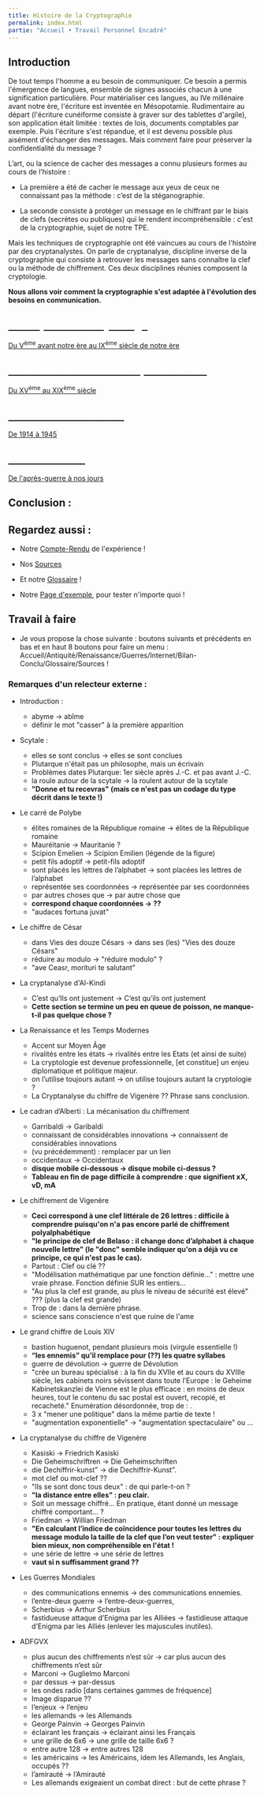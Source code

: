 ```yaml
---
title: Histoire de la Cryptographie
permalink: index.html
partie: "Accueil • Travail Personnel Encadré"
---
```


## Introduction

De tout temps l'homme a eu besoin de communiquer. Ce besoin a permis l'émergence de langues, ensemble de signes associés chacun à une signification particulière. Pour matérialiser ces langues, au IVe millénaire avant notre ère, l'écriture est inventée en Mésopotamie. Rudimentaire au départ (l'écriture cunéiforme consiste à graver sur des tablettes d'argile), son application était limitée : textes de lois, documents comptables par exemple.
Puis l'écriture s'est répandue, et il est devenu possible plus aisément d'échanger des messages.
Mais comment faire pour préserver la confidentialité du message ?

L’art, ou la science de cacher des messages a connu plusieurs formes au cours de l’histoire :

- La première a été de cacher le message aux yeux de ceux ne connaissant pas la méthode : c’est de la stéganographie.

- La seconde consiste à protéger un message en le chiffrant par le biais de clefs (secrètes ou publiques) qui le rendent incompréhensible : c'est de la cryptographie, sujet de notre TPE.

Mais les techniques de cryptographie ont été vaincues au cours de l'histoire par des cryptanalystes. On parle de cryptanalyse, discipline inverse de la cryptographie qui consiste à retrouver les messages sans connaître la clef ou la méthode de chiffrement. Ces deux disciplines réunies composent la cryptologie.


**Nous allons voir comment la cryptographie s'est adaptée à l'évolution des besoins en communication.**



<link rel="stylesheet" href="{{ '/assets/css/timeline.css' | relative_url }}">
<div class="timeline">

 <div class="container left">
  <a href="{{ "/antiquite/" | relative_url }}">
   <div class="content">
     <h2 style="color:white;">L'Antiquité et le Moyen-Âge</h2>
     <p>Du V<SUP>ème</SUP> avant notre ère au IX<SUP>ème</SUP> siècle de notre ère</p>
   </div>
  </a>
 </div>

 <div class="container right">
 <a href="{{ "/temps-modernes/" | relative_url }}">
   <div class="content">
     <h2 style="color:white;">La Renaissance et les Temps Modernes</h2>
     <p>Du XV<SUP>ème</SUP> au XIX<SUP>ème</SUP> siècle</p>
   </div>
   </a>
 </div>

 <div class="container left">
 <a href="{{ "/guerres/" | relative_url }}">
   <div class="content">
     <h2 style="color:white;">Les Guerres Mondiales</h2>
     <p>De 1914 à 1945</p>
   </div>
   </a>
 </div>

 <div class="container right">
 <a href="{{ "/internet/" | relative_url }}">
   <div class="content">
     <h2 style="color:white;">L'ère d'Internet</h2>
     <p>De l'après-guerre à nos jours</p>
   </div>
   </a>
 </div>

</div>

## Conclusion :


## Regardez aussi :
* Notre [Compte-Rendu](experience) de l'expérience !
* Nos [Sources](sources)
* Et notre [Glossaire](glossaire) !

* Notre [Page d'exemple](exemple), pour tester n'importe quoi !


## Travail à faire
* Je vous propose la chose suivante : boutons suivants et précédents en bas et en haut 8 boutons pour faire un menu : Accueil/Antiquité/Renaissance/Guerres/Internet/Bilan-Conclu/Glossaire/Sources !

### Remarques d'un relecteur externe :

* Introduction :
  * abyme -> abîme
  * définir le mot "casser" à la première apparition
* Scytale :
  * elles se sont conclus -> elles se sont conclues
  * Plutarque n'était pas un philosophe, mais un écrivain
  * Problèmes dates Plutarque: 1er siècle après J.-C. et pas avant J.-C.
  * la roule autour de la scytale -> la roulent autour de la scytale
  * **"Donne et tu recevras" (mais ce n'est pas un codage du type décrit dans le texte !)**
* Le carré de Polybe
  * élites romaines de la République romaine -> élites de la République romaine
  * Mauréitanie -> Mauritanie ?
  * Scipion Emelien -> Scipion Emilien (légende de la figure)
  * petit fils adoptif -> petit-fils adoptif
  * sont placés les lettres de l’alphabet -> sont placées les lettres de l’alphabet
  * représentée ses coordonnées -> représentée par ses coordonnées
  * par autres choses que -> par autre chose que
  * **correspond chaque coordonnées -> ??**
  * "audaces fortuna juvat"
* Le chiffre de César
  * dans Vies des douze Césars -> dans ses (les) "Vies des douze Césars"
  * réduire au modulo -> "réduire modulo" ?
  * "ave Ceasr, morituri te salutant"
* La cryptanalyse d'Al-Kindi
  * C’est qu’Ils ont justement -> C’est qu’ils ont justement
  * **Cette section se termine un peu en queue de poisson, ne manque-t-il pas quelque chose ?**



* La Renaissance et les Temps Modernes
  * Accent sur Moyen Âge
  * rivalités entre les états -> rivalités entre les Etats (et ainsi de suite)
  * La cryptologie est devenue professionnelle, [et constitue] un enjeu diplomatique et politique majeur.    
  * on l’utilise toujours autant -> on utilise toujours autant la cryptologie ?
  * La Cryptanalyse du chiffre de Vigenère ?? Phrase sans conclusion.
* Le cadran d’Alberti : La mécanisation du chiffrement
  * Garribaldi -> Garibaldi
  * connaissant de considérables innovations -> connaissent de considérables innovations
  * (vu précédemment) : remplacer par un lien
  * occidentaux -> Occidentaux
  * **disque mobile ci-dessous -> disque mobile ci-dessus ?**
  * **Tableau en fin de page difficile à comprendre : que signifient xX, vD, mA**
* Le chiffrement de Vigenère
  * **Ceci correspond à une clef littérale de 26 lettres : difficile à comprendre puisqu'on n'a pas encore parlé de chiffrement polyalphabétique**
  * **"le principe de clef de Belaso : il change donc d’alphabet à chaque
  nouvelle lettre" (le "donc" semble indiquer qu'on a déjà vu ce
  principe, ce qui n'est pas le cas).**
  * Partout : Clef ou clé ??
  * "Modélisation mathématique par une fonction définie..." : mettre une
  vraie phrase. Fonction définie SUR les entiers...
  * "Au plus la clef est grande, au plus le niveau de sécurité est élevé" ??? (plus la clef est grande)
  * Trop de : dans la dernière phrase.
  * science sans conscience n'est que ruine de l'ame
* Le grand chiffre de Louis XIV
  * bastion huguenot, pendant plusieurs mois (virgule essentielle !)
  * **“les ennemis” qu’il remplace pour (??) les quatre syllabes**
  * guerre de dévolution -> guerre de Dévolution
  * "crée un bureau spécialisé : à la fin du XVIIe et au cours du XVIIIe
  siècle, les cabinets noirs sévissent dans toute l’Europe : le Geheime
  Kabinetskanzlei de Vienne est le plus efficace : en moins de deux
  heures, tout le contenu du sac postal est ouvert, recopié, et
  recacheté." Enumération désordonnée, trop de : .
  * 3 x "mener une politique" dans la même partie de texte !
  * "augmentation exponentielle" -> "augmentation spectaculaire" ou ...
* La cryptanalyse du chiffre de Vigenère
  * Kasiski -> Friedrich Kasiski
  * Die Geheimschriftren -> Die Geheimschriften
  * die Dechiffrir-kunst” -> die Dechiffrir-Kunst”.
  * mot clef ou mot-clef ??
  * "Ils se sont donc tous deux" : de qui parle-t-on ?
  * **"la distance entre elles" : peu clair.**
  * Soit un message chiffré... En pratique, étant donné un message
  chiffré comportant... ?
  * Friedman -> Willian Friedman
  * **"En calculant l’indice de coïncidence pour toutes les lettres du message
  modulo la taille de la clef que l’on veut tester" : expliquer bien mieux,
  non compréhensible en l'état !**
  * une série de lettre -> une série de lettres
  * **vaut si n suffisamment grand ??**

* Les Guerres Mondiales
  * des communications ennemis -> des communications ennemies.
  * l’entre-deux guerre -> l’entre-deux-guerres,
  * Scherbius -> Arthur Scherbius
  * fastidueuse attaque d’Enigma par les Alliées -> fastidieuse attaque d’Enigma par les Alliés (enlever les majuscules inutiles).
* ADFGVX
  * plus aucun des chiffrements n’est sûr -> car plus aucun des chiffrements n’est sûr
  * Marconi -> Guglielmo Marconi
  * par dessus -> par-dessus
  * les ondes radio [dans certaines gammes de fréquence]
  * Image disparue ??
  * l’enjeux -> l’enjeu
  * les allemands -> les Allemands
  * George Painvin -> Georges Painvin
  * éclairant les français -> éclairant ainsi les Français
  * une grille de 6x6 -> une grille de taille 6x6 ?
  * entre autre 128 -> entre autres 128
  * les américains -> les Américains, idem les Allemands, les Anglais, occupés ??
  * l’amirauté -> l’Amirauté
  * Les allemands exigeaient un combat direct : but de cette phrase ?
